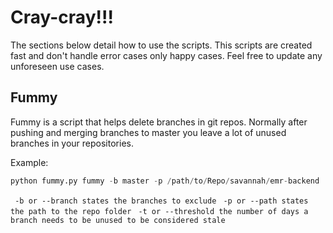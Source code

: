 # Cray-cray!!!


The sections below detail how to use the scripts. This scripts are created fast
and don't handle error cases only happy cases. Feel free to update any unforeseen
use cases.

## Fummy

Fummy is a script that helps delete branches in git repos. Normally after pushing
and merging branches to master you leave a lot of unused branches in your repositories.

Example:

``` python
python fummy.py fummy -b master -p /path/to/Repo/savannah/emr-backend
```

`` -b or --branch states the branches to exclude``
`` -p or --path states the path to the repo folder``
`` -t or --threshold the number of days a branch needs to be unused to be considered stale``
